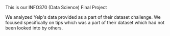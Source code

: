 This is our INFO370 (Data Science) Final Project

We analyzed Yelp's data provided as a part of their dataset challenge. We focused specifically on tips
which was a part of their dataset which had not been looked into by others.